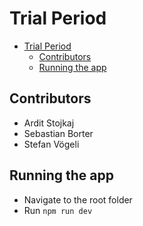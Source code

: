 # Trial Period
- [Trial Period](#trial-period)
  - [Contributors](#contributors)
  - [Running the app](#running-the-app)


## Contributors
- Ardit Stojkaj
- Sebastian Borter
- Stefan Vögeli

## Running the app
- Navigate to the root folder
- Run `npm run dev`